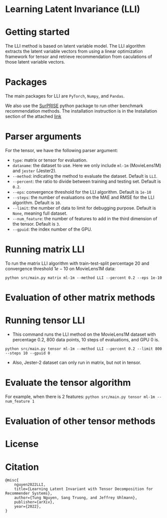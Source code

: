 # Learning Latent Invariance (LLI)

# Getting started

The LLI method is based on latent variable model. The LLI algorithm extracts the latent variable vectors from using a linear optimization framework for tensor and retrieve recommendation from caculations of those latent variable vectors.

# Packages

The main packages for LLI are ```PyTorch```, ```Numpy```, and ```Pandas```. 

We also use the [SurPRISE](http://surpriselib.com) python package to run other benchmark recommendation methods. The installation instruction is in the Installation section of the attached [link](https://github.com/NicolasHug/Surprise/tree/fa7455880192383f01475162b4cbd310d91d29ca)

# Parser arguments

For the tensor, we have the following parser argument:

* ```type```: matrix or tensor for evaluation.
* ```dataname```: the dataset to use. Here we only include ```ml-1m``` (MovieLens1M) and ```jester``` (Jester2).
* ```--method```: indicating the method to evaluate the dataset. Default is ```LLI```.
* ```--percent```: the ratio to divide between training and testing set. Default is ```0.2```.
* ```--eps```: convergence threshold for the LLI algorithm. Default is ```1e-10```
* ```--steps```: the number of evaluations on the MAE and RMSE for the LLI algorithm. Default is ```10```.
* ```--limit```: the number of data to limit for debugging purpose. Default is ```None```, meaning full dataset.
* ```--num_feature```: the number of features to add in the third dimension of the tensor. Default is ```3```.
* ```--gpuid```: the index number of the GPU. 


# Running matrix LLI

To run the matrix LLI algorithm with train-test-split percentage $20%$ and convergence threshold $1e-10$ on MovieLens1M data:

```python src/main.py matrix ml-1m --method LLI --percent 0.2 --eps 1e-10```

# Evaluation of other matrix methods


# Running tensor LLI

* This command runs the LLI method on the MovieLens1M dataset with percentage $0.2$, $800$ data points, $10$ steps of evaluations, and GPU 0 is.

```python src/main.py tensor ml-1m --method LLI --percent 0.2 --limit 800 --steps 10 --gpuid 0```

* Also, Jester-2 dataset can only run in matrix, but not in tensor. 

# Evaluate the tensor algorithm

For example, when there is 2 features:
```python src/main.py tensor ml-1m --num_feature 1```

# Evaluation of other tensor methods


# License


# Citation
```
@misc{
    nguyen2022LLI,
    title={Learning Latent Invariant with Tensor Decomposition for Recommender Systems},
    author={Tung Nguyen, Sang Truong, and Jeffrey Uhlmann},
    publisher={arXiv},
    year={2022},
}
```
